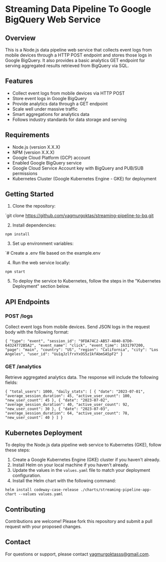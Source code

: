 # Streaming Data Pipeline To Google BigQuery Web Service

## Overview

This is a Node.js data pipeline web service that collects event logs from mobile devices through a HTTP POST endpoint and stores those logs in Google BigQuery. It also provides a basic analytics GET endpoint for serving aggregated results retrieved from BigQuery via SQL.

## Features

-   Collect event logs from mobile devices via HTTP POST
-   Store event logs in Google BigQuery
-   Provide analytics data through a GET endpoint
-   Scale well under massive traffic
-   Smart aggregations for analytics data
-   Follows industry standards for data storage and serving

## Requirements

-   Node.js (version X.X.X)
-   NPM (version X.X.X)
-   Google Cloud Platform (GCP) account
-   Enabled Google BigQuery service
-   Google Cloud Service Account key with BigQuery and PUB/SUB permissions
-   Kubernetes Cluster (Google Kubernetes Engine - GKE) for deployment

## Getting Started

1.  Clone the repository:

`git clone https://github.com/yagmurgoktas/streaming-pipeline-to-bq.git

2.  Install dependencies:

`npm install` 

3.  Set up environment variables:

`# Create a .env file based on the example.env

4.  Run the web service locally:

`npm start` 

5.  To deploy the service to Kubernetes, follow the steps in the "Kubernetes Deployment" section below.

## API Endpoints

### POST /logs

Collect event logs from mobile devices. Send JSON logs in the request body with the following format:


`{
  "type": "event",
  "session_id": "9FDA74C2-AB57-4840-87D0-64324772B5A2",
  "event_name": "click",
  "event_time": 1631797200,
  "page": "main",
  "country": "US",
  "region": "California",
  "city": "Los Angeles",
  "user_id": "Uu1qJzlfrxYxOS5z1kfAbmSA5pF2"
}` 

### GET /analytics

Retrieve aggregated analytics data. The response will include the following fields:

`{
  "total_users": 1000,
  "daily_stats": [
    {
      "date": "2023-07-01",
      "average_session_duration": 45,
      "active_user_count": 100,
      "new_user_count": 45
    },
    {
      "date": "2023-07-02",
      "average_session_duration": 40,
      "active_user_count": 92,
      "new_user_count": 30
    },
    {
      "date": "2023-07-03",
      "average_session_duration": 64,
      "active_user_count": 78,
      "new_user_count": 40
    }
  ]
}` 

## Kubernetes Deployment

To deploy the Node.js data pipeline web service to Kubernetes (GKE), follow these steps:

1.  Create a Google Kubernetes Engine (GKE) cluster if you haven't already.
2.  Install Helm on your local machine if you haven't already.
3.  Update the values in the `values.yaml` file to match your deployment configuration.
4.  Install the Helm chart with the following command:

`helm install codeway-case-release ./charts/streaming-pipeline-app-chart --values values.yaml` 

## Contributing

Contributions are welcome! Please fork this repository and submit a pull request with your proposed changes.

## Contact

For questions or support, please contact [yagmurgoktasss@gmail.com](mailto:your-email@example.com).